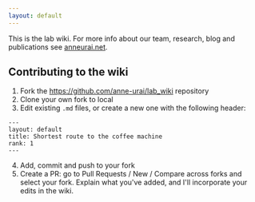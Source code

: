 ```yaml
---
layout: default
---
```


This is the lab wiki. For more info about our team, research, blog and publications see [anneurai.net](anneurai.net).

## Contributing to the wiki

1. Fork the https://github.com/anne-urai/lab_wiki repository
2. Clone your own fork to local
3. Edit existing `.md` files, or create a new one with the following header:
```
---
layout: default
title: Shortest route to the coffee machine
rank: 1
---
```
4. Add, commit and push to your fork
5. Create a PR: go to Pull Requests / New / Compare across forks and select your fork. Explain what you've added, and
 I'll incorporate your edits in the wiki.